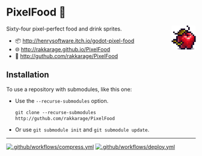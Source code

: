 # **PixelFood** 🍎

<img align="right" src="icon.png">

Sixty-four pixel-perfect food and drink sprites.

- 📦 <http://henrysoftware.itch.io/godot-pixel-food>
- 🌐 <http://rakkarage.github.io/PixelFood>
- 📃 <http://guthub.com/rakkarage/PixelFood>

## Installation

To use a repository with submodules, like this one:

- Use the `--recurse-submodules` option.

      git clone --recurse-submodules http://guthub.com/rakkarage/PixelFood

- Or use `git submodule init` and `git submodule update`.

---

[![.github/workflows/compress.yml](https://github.com/rakkarage/PixelFood/actions/workflows/compress.yml/badge.svg)](https://github.com/rakkarage/PixelFood/actions/workflows/compress.yml)
[![.github/workflows/deploy.yml](https://github.com/rakkarage/PixelFood/actions/workflows/deploy.yml/badge.svg)](https://github.com/rakkarage/PixelFood/actions/workflows/deploy.yml)
